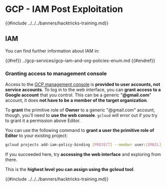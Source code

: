 # GCP - IAM Post Exploitation

{{#include ../../../banners/hacktricks-training.md}}

## IAM <a href="#service-account-impersonation" id="service-account-impersonation"></a>

You can find further information about IAM in:

{{#ref}}
../gcp-services/gcp-iam-and-org-policies-enum.md
{{#endref}}

### Granting access to management console <a href="#granting-access-to-management-console" id="granting-access-to-management-console"></a>

Access to the [GCP management console](https://console.cloud.google.com) is **provided to user accounts, not service accounts**. To log in to the web interface, you can **grant access to a Google account** that you control. This can be a generic "**@gmail.com**" account, it does **not have to be a member of the target organization**.

To **grant** the primitive role of **Owner** to a generic "@gmail.com" account, though, you'll need to **use the web console**. `gcloud` will error out if you try to grant it a permission above Editor.

You can use the following command to **grant a user the primitive role of Editor** to your existing project:

```bash
gcloud projects add-iam-policy-binding [PROJECT] --member user:[EMAIL] --role roles/editor
```

If you succeeded here, try **accessing the web interface** and exploring from there.

This is the **highest level you can assign using the gcloud tool**.

{{#include ../../../banners/hacktricks-training.md}}




